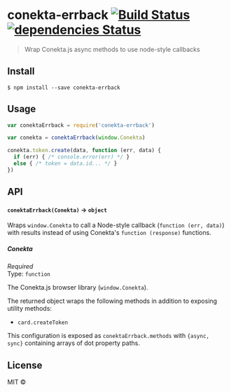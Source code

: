 # conekta-errback [![Build Status](https://travis-ci.org/NutriconsultorOnline/conekta-errback.svg?branch=master)](https://travis-ci.org/NutriconsultorOnline/conekta-errback) [![dependencies Status](https://david-dm.org/NutriconsultorOnline/conekta-errback/status.svg)](https://david-dm.org/NutriconsultorOnline/conekta-errback)

> Wrap Conekta.js async methods to use node-style callbacks


## Install

```
$ npm install --save conekta-errback
```


## Usage

```js
var conektaErrback = require('conekta-errback')

var conekta = conektaErrback(window.Conekta)

conekta.token.create(data, function (err, data) {
  if (err) { /* console.error(err) */ }
  else { /* token = data.id... */ }
})
```

## API

#### `conektaErrback(Conekta)` -> `object`

Wraps `window.Conekta` to call a Node-style callback (`function (err, data)`) with results instead of using Conekta's `function (response)` functions.

##### Conekta

*Required*  
Type: `function`

The Conekta.js browser library (`window.Conekta`).

The returned object wraps the following methods in addition to exposing utility methods:

* `card.createToken`

This configuration is exposed as `conektaErrback.methods` with `{async, sync}` containing arrays of dot property paths.

## License

MIT ©
